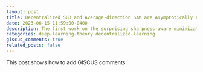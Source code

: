 ```yaml
---
layout: post
title: Decentralized SGD and Average-direction SAM are Asymptotically Equivalent
date: 2023-06-15 11:59:00-0400
description: The first work on the surprising sharpness-aware minimization nature of decentralized learning. We provide a completely new perspective to understand decentralization, which helps to bridge the gap between theory and practice in decentralized learning.
categories: deep-learning-theory decentralized-learning
giscus_comments: true
related_posts: false
---
```

This post shows how to add GISCUS comments.
